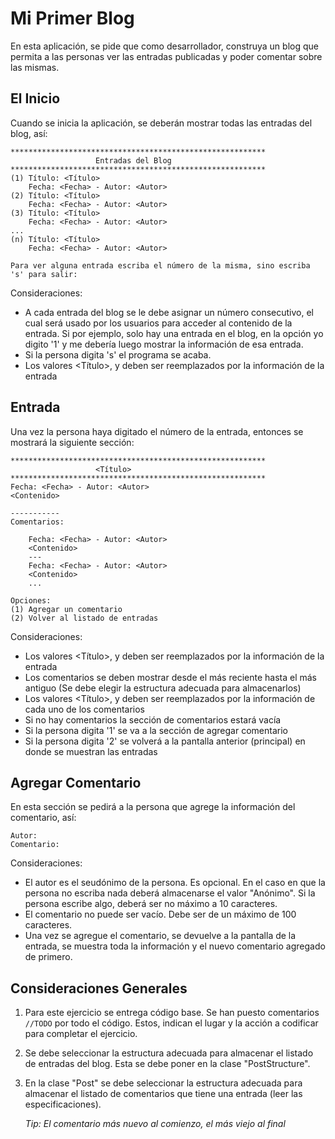 # Mi Primer Blog

En esta aplicación, se pide que como desarrollador, construya un blog que permita a las personas ver las entradas
publicadas y poder comentar sobre las mismas.

## El Inicio

Cuando se inicia la aplicación, se deberán mostrar todas las entradas del blog, así:

```
*********************************************************
                   Entradas del Blog                              
*********************************************************
(1) Título: <Título> 
    Fecha: <Fecha> - Autor: <Autor>
(2) Título: <Título> 
    Fecha: <Fecha> - Autor: <Autor>
(3) Título: <Título> 
    Fecha: <Fecha> - Autor: <Autor>
...
(n) Título: <Título> 
    Fecha: <Fecha> - Autor: <Autor>

Para ver alguna entrada escriba el número de la misma, sino escriba 's' para salir: 

```

Consideraciones:

- A cada entrada del blog se le debe asignar un número consecutivo, el cual será usado
  por los usuarios para acceder al contenido de la entrada. Si por ejemplo, solo hay una
  entrada en el blog, en la opción yo digito '1' y me debería luego mostrar la información
  de esa entrada.
- Si la persona digita 's' el programa se acaba.
- Los valores <Título>, <Fecha> y <Autor> deben ser reemplazados por la información de la entrada

## Entrada
Una vez la persona haya digitado el número de la entrada, entonces se mostrará la siguiente sección:

```
*********************************************************
                   <Título>                             
*********************************************************
Fecha: <Fecha> - Autor: <Autor>
<Contenido>

-----------
Comentarios:

    Fecha: <Fecha> - Autor: <Autor>
    <Contenido>
    ---
    Fecha: <Fecha> - Autor: <Autor>
    <Contenido>
    ...

Opciones:
(1) Agregar un comentario
(2) Volver al listado de entradas 

```
Consideraciones:
- Los valores <Título>, <Fecha> y <Autor> deben ser reemplazados por la información de la entrada
- Los comentarios se deben mostrar desde el más reciente hasta el más antiguo (Se debe elegir la estructura
  adecuada para almacenarlos)
- Los valores <Título>, <Fecha> y <Autor> deben ser reemplazados por la información de cada uno de los
  comentarios
- Si no hay comentarios la sección de comentarios estará vacía
- Si la persona digita '1' se va a la sección de agregar comentario
- Si la persona digita '2' se volverá a la pantalla anterior (principal) en donde se muestran las entradas

## Agregar Comentario
En esta sección se pedirá a la persona que agrege la información del comentario, así:

```
Autor: 
Comentario: 
```

Consideraciones:
- El autor es el seudónimo de la persona. Es opcional. En el caso en que la persona no escriba nada deberá
  almacenarse el valor "Anónimo". Si la persona escribe algo, deberá ser no máximo a 10 caracteres.
- El comentario no puede ser vacío. Debe ser de un máximo de 100 caracteres.
- Una vez se agregue el comentario, se devuelve a la pantalla de la entrada, se muestra toda la información
  y el nuevo comentario agregado de primero.
  
## Consideraciones Generales
1. Para este ejercicio se entrega código base. Se han puesto comentarios ``` //TODO ``` por todo el código. Estos,
   indican el lugar y la acción a codificar para completar el ejercicio.
2. Se debe seleccionar la estructura adecuada para almacenar el listado de entradas del blog. Esta se debe poner
   en la clase "PostStructure".
3. En la clase "Post" se debe seleccionar la estructura adecuada para almacenar el listado de comentarios que 
   tiene una entrada (leer las especificaciones).
   
   _Tip: El comentario más nuevo al comienzo, el más viejo al final_
    